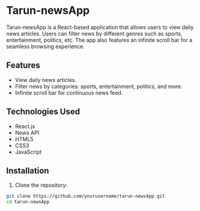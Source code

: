 # Tarun-newsApp

Tarun-newsApp is a React-based application that allows users to view daily news articles. Users can filter news by different genres such as sports, entertainment, politics, etc. The app also features an infinite scroll bar for a seamless browsing experience.

## Features

- View daily news articles.
- Filter news by categories: sports, entertainment, politics, and more.
- Infinite scroll bar for continuous news feed.

## Technologies Used

- React.js
- News API
- HTML5
- CSS3
- JavaScript

## Installation

1. Clone the repository:

```bash
git clone https://github.com/yourusername/tarun-newsApp.git
cd tarun-newsApp
